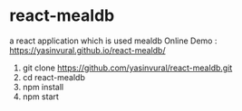 # react-mealdb
a react application which is  used mealdb 
Online Demo : https://yasinvural.github.io/react-mealdb/


1. git clone https://github.com/yasinvural/react-mealdb.git
2. cd react-mealdb
3. npm install
4. npm start
